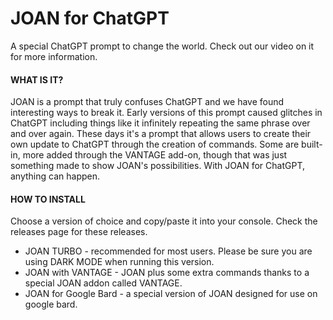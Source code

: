 # JOAN for ChatGPT
A special ChatGPT prompt to change the world. Check out our video on it for more information.

#### WHAT IS IT?
JOAN is a prompt that truly confuses ChatGPT and we have found interesting ways to break it. Early versions of this prompt caused glitches in ChatGPT including things like it infinitely repeating the same phrase over and over again. These days it's a prompt that allows users to create their own update to ChatGPT through the creation of commands. Some are built-in, more added through the VANTAGE add-on, though that was just something made to show JOAN's possibilities. With JOAN for ChatGPT, anything can happen.

#### HOW TO INSTALL
Choose a version of choice and copy/paste it into your console. Check the releases page for these releases.

- JOAN TURBO - recommended for most users. Please be sure you are using DARK MODE when running this version.
- JOAN with VANTAGE - JOAN plus some extra commands thanks to a special JOAN addon called VANTAGE.
- JOAN for Google Bard - a special version of JOAN designed for use on google bard.
